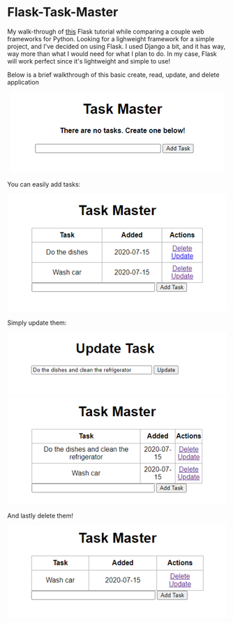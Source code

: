 # Flask-Task-Master

My walk-through of [this](https://www.youtube.com/watch?v=Z1RJmh_OqeA) Flask tutorial while comparing a couple web frameworks for Python. Looking for a lighweight framework for a simple project, and I've decided on using Flask. I used Django a bit, and it has way, way more than what I would need for what I plan to do. In my case, Flask will work perfect since it's lightweight and simple to use!

Below is a brief walkthrough of this basic create, read, update, and delete application

<div style="text-align:center"><img src="./screencaps/1.PNG" /></div>

You can easily add tasks:

<div style="text-align:center"><img src="./screencaps/2.PNG" /></div>

Simply update them:

<div style="text-align:center"><img src="./screencaps/3.PNG" /></div>
<div style="text-align:center"><img src="./screencaps/4.PNG" /></div>

And lastly delete them!

<div style="text-align:center"><img src="./screencaps/5.PNG" /></div>
